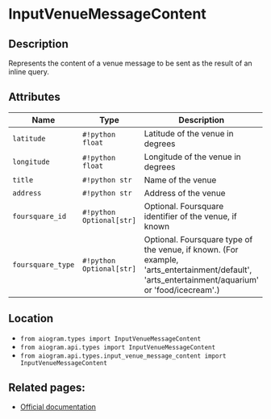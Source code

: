 # InputVenueMessageContent

## Description

Represents the content of a venue message to be sent as the result of an inline query.


## Attributes

| Name | Type | Description |
| - | - | - |
| `latitude` | `#!python float` | Latitude of the venue in degrees |
| `longitude` | `#!python float` | Longitude of the venue in degrees |
| `title` | `#!python str` | Name of the venue |
| `address` | `#!python str` | Address of the venue |
| `foursquare_id` | `#!python Optional[str]` | Optional. Foursquare identifier of the venue, if known |
| `foursquare_type` | `#!python Optional[str]` | Optional. Foursquare type of the venue, if known. (For example, 'arts_entertainment/default', 'arts_entertainment/aquarium' or 'food/icecream'.) |



## Location

- `from aiogram.types import InputVenueMessageContent`
- `from aiogram.api.types import InputVenueMessageContent`
- `from aiogram.api.types.input_venue_message_content import InputVenueMessageContent`

## Related pages:

- [Official documentation](https://core.telegram.org/bots/api#inputvenuemessagecontent)
